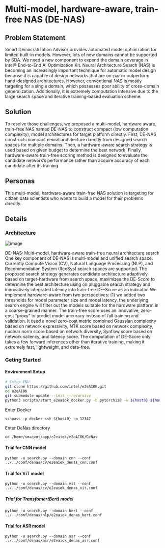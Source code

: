 # Multi-model, hardware-aware, train-free NAS (DE-NAS)

## Problem Statement 
Smart Democratization Advisor provides automated model optimization for limited built-in models. However, lots of new domains cannot be supported by SDA. We need a new component to expend the domain coverage in Intel® End-to-End AI Optimization Kit. 
Neural Architecture Search (NAS) is becoming an increasingly important technique for automatic model design because it is capable of design networks that are on-par or outperform hand-designed architectures. However, conventional NAS is mostly targeting for a single domain, which possesses poor ability of cross-domain generalization. Additionally, it is extremely computation intensive due to the large search space and iterative training-based evaluation scheme. 

## Solution 
To resolve those challenges, we proposed a multi-model, hardware aware, train-free NAS named DE-NAS to construct compact (low computation complexity), model architectures for target platform directly. First, DE-NAS constructs compact neural architecture directly from designed search spaces for multiple domains. Then, a hardware-aware search strategy is used based on given budget to determine the best network. Finally, hardware-aware train-free scoring method is designed to evaluate the candidate network’s performance rather than acquire accuracy of each candidate after its training. 

## Personas
This multi-model, hardware-aware train-free NAS solution is targeting for citizen data scientists who wants to build a model for their problems directly. 

## Details 

### Architecture 
![image](https://user-images.githubusercontent.com/6396930/204731145-b213da18-b4cb-4bca-8285-061e279fef84.png)

DE-NAS: Multi-model, hardware-aware train-free neural architecture search 
One key component of DE-NAS is multi-model and unified search space. Currently Compute Vision (CV), Natural Language Processing (NLP), and Recommendation System (RecSys) search spaces are supported.
The proposed search strategy generates candidate architecture adaptively based on target-hardware from search space, maximizes the DE-Score to determine the best architecture using on pluggable search strategy and innovatively integrated latency into train-free DE-Score as an indicator. We implement hardware-aware from two perspectives: (1) we added two thresholds for model parameter size and model latency, the underlying search engine will filter out the models suitable for the hardware platform in a coarse-grained manner.
The train-free score uses an innovative, zero-cost “proxy” to predict model accuracy instead of full training and validation. It used a novel zero-cost metric combined Gaussian complexity based on network expressivity, NTK score based on network complexity, nuclear norm score based on network diversity, Synflow score based on network saliency, and latency score. The computation of DE-Score only takes a few forward inferences other than iterative training, making it extremely fast, lightweight, and data-free.


### Geting Started 

#### Environment Setup
``` bash
# Setup ENV
git clone https://github.com/intel/e2eAIOK.git
cd e2eAIOK
git submodule update --init --recursive
python3 scripts/start_e2eaiok_docker.py -b pytorch120 -w ${host0} ${host1} ${host2} ${host3} --proxy ""
```

 Enter Docker
```
sshpass -p docker ssh ${host0} -p 12347
```

Enter DeNas directory
```
cd /home/vmagent/app/e2eaiok/e2eAIOK/DeNas
```
#### Trial for CNN model

```
python -u search.py --domain cnn --conf ../../conf/denas/cv/e2eaiok_denas_cnn.conf
```

#### Trial for ViT model

```
python -u search.py --domain vit --conf ../../conf/denas/cv/e2eaiok_denas_vit.conf
```

##### Trial for Transfomer(Bert) model

```
python -u search.py --domain bert --conf ../../conf/denas/nlp/e2eaiok_denas_bert.conf
```

#### Trial for ASR model

```
python -u search.py --domain asr --conf ../../conf/denas/asr/e2eaiok_denas_asr.conf
```
